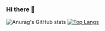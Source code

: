 ### Hi there 👋

![Anurag's GitHub stats](https://github-readme-stats.vercel.app/api?username=samismail2010&theme=dark&show_icons=true)
[![Top Langs](https://github-readme-stats.vercel.app/api/top-langs/?username=samismail2010&layout=donut)](https://github.com/samsimail2010/github-readme-stats)
